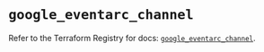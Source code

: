 # `google_eventarc_channel`

Refer to the Terraform Registry for docs: [`google_eventarc_channel`](https://registry.terraform.io/providers/hashicorp/google-beta/6.35.0/docs/resources/google_eventarc_channel).
